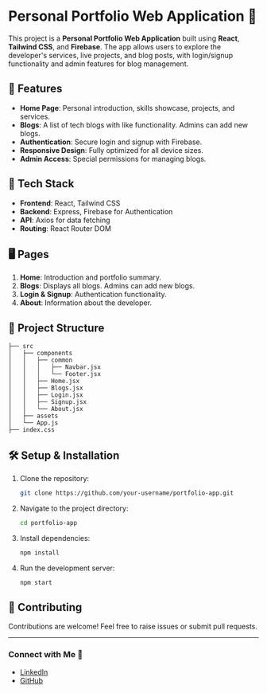 # Personal Portfolio Web Application 🌟

This project is a **Personal Portfolio Web Application** built using **React**, **Tailwind CSS**, and **Firebase**. The app allows users to explore the developer's services, live projects, and blog posts, with login/signup functionality and admin features for blog management.

## 🚀 Features
- **Home Page**: Personal introduction, skills showcase, projects, and services.
- **Blogs**: A list of tech blogs with like functionality. Admins can add new blogs.
- **Authentication**: Secure login and signup with Firebase.
- **Responsive Design**: Fully optimized for all device sizes.
- **Admin Access**: Special permissions for managing blogs.

## 🔧 Tech Stack
- **Frontend**: React, Tailwind CSS
- **Backend**: Express, Firebase for Authentication
- **API**: Axios for data fetching
- **Routing**: React Router DOM

## 🖥️ Pages
1. **Home**: Introduction and portfolio summary.
2. **Blogs**: Displays all blogs. Admins can add new blogs.
3. **Login & Signup**: Authentication functionality.
4. **About**: Information about the developer.

## 📂 Project Structure
```plaintext
├── src
│   ├── components
│   │   ├── common
│   │   │   ├── Navbar.jsx
│   │   │   └── Footer.jsx
│   │   ├── Home.jsx
│   │   ├── Blogs.jsx
│   │   ├── Login.jsx
│   │   ├── Signup.jsx
│   │   └── About.jsx
│   ├── assets
│   └── App.js
├── index.css
```

## 🛠️ Setup & Installation
1. Clone the repository:
   ```bash
   git clone https://github.com/your-username/portfolio-app.git
   ```
2. Navigate to the project directory:
   ```bash
   cd portfolio-app
   ```
3. Install dependencies:
   ```bash
   npm install
   ```
4. Run the development server:
   ```bash
   npm start
   ```

## 🤝 Contributing
Contributions are welcome! Feel free to raise issues or submit pull requests.

---

### Connect with Me 🌟
- [LinkedIn](https://www.linkedin.com/in/muthupandim/)  
- [GitHub](https://github.com/M-Muthu-Pandi)
```